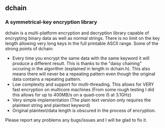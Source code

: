## dchain
### A symmetrical-key encryption library

dchain is a multi-platform encryption and decryption library capable of encrypting binary data as well as normal strings. There is no limit on the key length allowing very long keys in the full printable ASCII range. Some of the strong points of dchain:

* Every time you encrypt the same data with the same keyword it will produce a different result. This is thanks to the "daisy chaining" occuring in the algorithm (explained in length in dchain.h). This also means there will never be a repeating pattern even though the original data contains a repeating pattern.
* Low complexity and support for multi-threading. This allows for VERY fast encryption on multicore machines (From some rough testing I did this allows for up to 400MB/s on a quad-core i5 at 3.1GHz)
* Very simple implementation (The plain text version only requires the plaintext string and plaintext keyword)
* Original plaintext/data length is obscured in the process of encryption.

Please report any problems any bugs/issues and I will be glad to fix it.
